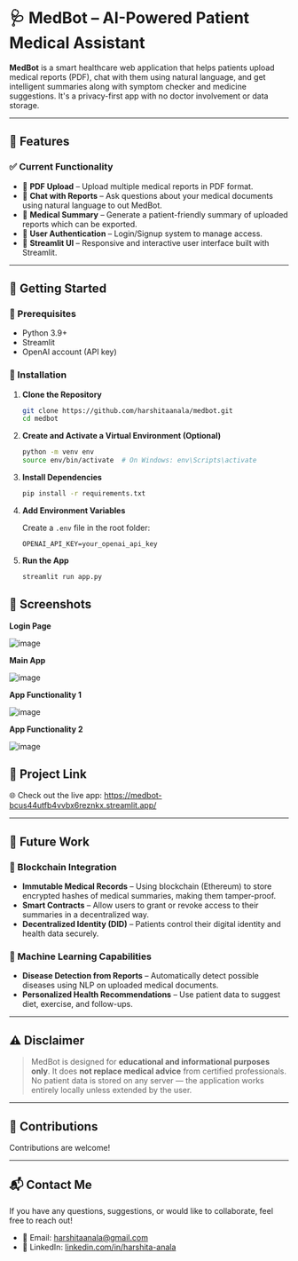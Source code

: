 # 🩺 MedBot – AI-Powered Patient Medical Assistant

**MedBot** is a smart healthcare web application that helps patients upload medical reports (PDF), chat with them using natural language, and get intelligent summaries along with symptom checker and medicine suggestions. It's a privacy-first app with no doctor involvement or data storage.

---

## 🌟 Features

### ✅ Current Functionality

- 📄 **PDF Upload** – Upload multiple medical reports in PDF format.
- 💬 **Chat with Reports** – Ask questions about your medical documents using natural language to out MedBot.
- 🧠 **Medical Summary** – Generate a patient-friendly summary of uploaded reports which can be exported.
- 🔐 **User Authentication** – Login/Signup system to manage access.
- 🎨 **Streamlit UI** – Responsive and interactive user interface built with Streamlit.
  

---

## 🏁 Getting Started

### 🧰 Prerequisites

- Python 3.9+
- Streamlit
- OpenAI account (API key)


### 🔧 Installation

1. **Clone the Repository**

    ```bash
    git clone https://github.com/harshitaanala/medbot.git
    cd medbot
    ```

2. **Create and Activate a Virtual Environment (Optional)**

    ```bash
    python -m venv env
    source env/bin/activate  # On Windows: env\Scripts\activate
    ```

3. **Install Dependencies**

    ```bash
    pip install -r requirements.txt
    ```

4. **Add Environment Variables**

    Create a `.env` file in the root folder:

    ```env
    OPENAI_API_KEY=your_openai_api_key
   
    ```

5. **Run the App**

    ```bash
    streamlit run app.py
    ```



## 📸 Screenshots
**Login Page**

![image](https://github.com/user-attachments/assets/443a9224-e966-4c50-b592-5a0e31a27a9d)

**Main App**

![image](https://github.com/user-attachments/assets/926d359a-3f31-402c-bc0d-c3b9e5b9a069)

**App Functionality 1**

![image](https://github.com/user-attachments/assets/2aa7f5e1-51fd-4c73-a36f-14c5a6a402d4)

**App Functionality 2**

![image](https://github.com/user-attachments/assets/6bd43243-c425-4292-be1e-01f37e23103a)












 ## 🔗 Project Link

🌐 Check out the live app: https://medbot-bcus44utfb4vvbx6reznkx.streamlit.app/  


---

## 🔮 Future Work

### 🔐 Blockchain Integration

- **Immutable Medical Records** – Using blockchain (Ethereum) to store encrypted hashes of medical summaries, making them tamper-proof.
- **Smart Contracts** – Allow users to grant or revoke access to their summaries in a decentralized way.
- **Decentralized Identity (DID)** – Patients control their digital identity and health data securely.

### 🧠 Machine Learning Capabilities

- **Disease Detection from Reports** – Automatically detect possible diseases using NLP on uploaded medical documents.
- **Personalized Health Recommendations** – Use patient data to suggest diet, exercise, and follow-ups.


---

## ⚠️ Disclaimer

> MedBot is designed for **educational and informational purposes only**. It does **not replace medical advice** from certified professionals.  
> No patient data is stored on any server — the application works entirely locally unless extended by the user.

---

## 🤝 Contributions

Contributions are welcome! 

---

## 📬 Contact Me

If you have any questions, suggestions, or would like to collaborate, feel free to reach out!

- 📧 Email: [harshitaanala@gmail.com](mailto:harshitaanala@gmail.com)  
- 💼 LinkedIn: [linkedin.com/in/harshita-anala](https://www.linkedin.com/in/harshita-anala)



